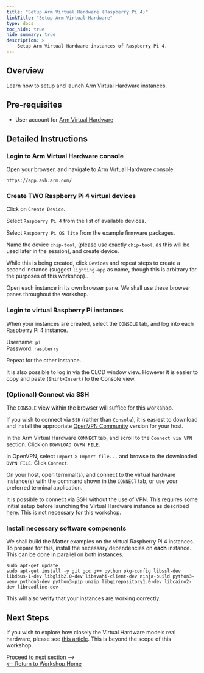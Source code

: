 ```yaml
---
title: "Setup Arm Virtual Hardware (Raspberry Pi 4)"
linkTitle: "Setup Arm Virtual Hardware"
type: docs
toc_hide: true
hide_summary: true
description: >
    Setup Arm Virtual Hardware instances of Raspberry Pi 4.
---
```

## Overview

Learn how to setup and launch Arm Virtual Hardware instances.

## Pre-requisites

* User account for [Arm Virtual Hardware](https://avh.arm.com/)

## Detailed Instructions

### Login to Arm Virtual Hardware console

Open your browser, and navigate to Arm Virtual Hardware console:
```console
https://app.avh.arm.com/
```
### Create TWO Raspberry Pi 4 virtual devices

Click on `Create Device`.

Select `Raspberry Pi 4` from the list of available devices.

Select `Raspberry Pi OS lite` from the example firmware packages.

Name the device `chip-tool`, (please use exactly `chip-tool`, as this will be used later in the session), and create device.

While this is being created, click `Devices` and repeat steps to create a second instance (suggest `lighting-app` as name, though this is arbitrary for the purposes of this workshop)..

Open each instance in its own browser pane. We shall use these browser panes throughout the workshop.

### Login to virtual Raspberry Pi instances

When your instances are created, select the `CONSOLE` tab, and log into each Raspberry Pi 4 instance.

Username: `pi`\
Password: `raspberry`

Repeat for the other instance.

It is also possible to log in via the CLCD window view. However it is easier to copy and paste (`Shift+Insert`) to the Console view.

### (Optional) Connect via SSH

The `CONSOLE` view within the browser will suffice for this workshop.

If you wish to connect via `SSH` (rather than `Console`), it is easiest to download and install the appropriate [OpenVPN Community](https://openvpn.net/community-downloads) version for your host.

In the Arm Virtual Hardware `CONNECT` tab, and scroll to the `Connect via VPN` section. Click on `DOWNLOAD OVPN FILE`.

In OpenVPN, select `Import` > `Import file...` and browse to the downloaded `OVPN FILE`. Click `Connect`.

On your host, open terminal(s), and connect to the virtual hardware instance(s) with the command shown in the `CONNECT` tab, or use your preferred terminal application.

It is possible to connect via SSH without the use of VPN. This requires some initial setup before launching the Virtual Hardware instance as described [here](/devsummit22/ssh). This is not necessary for this workshop.

### Install necessary software components

We shall build the Matter examples on the virtual Raspberry Pi 4 instances. To prepare for this, install the necessary dependencies on **each** instance. This can be done in parallel on both instances.
```console
sudo apt-get update
sudo apt-get install -y git gcc g++ python pkg-config libssl-dev libdbus-1-dev libglib2.0-dev libavahi-client-dev ninja-build python3-venv python3-dev python3-pip unzip libgirepository1.0-dev libcairo2-dev libreadline-dev
```
This will also verify that your instances are working correctly.

## Next Steps

If you wish to explore how closely the Virtual Hardware models real hardware, please see [this article](https://dev.to/aws-builders/welcome-to-the-virtual-raspberry-pi-4-running-on-aws-graviton-processors-2o8e). This is beyond the scope of this workshop.

[Proceed to next section -->](/devsummit22/build)\
[<-- Return to Workshop Home](/devsummit22/#sections)
